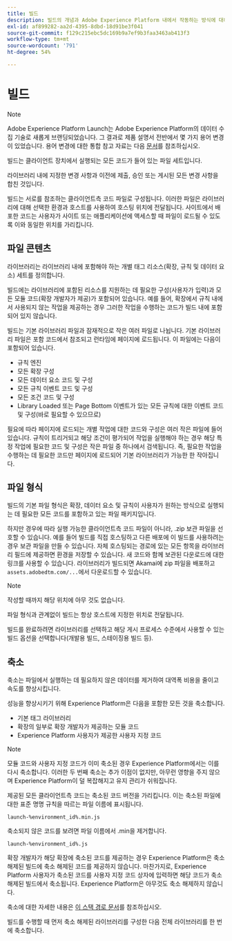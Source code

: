 ```yaml
---
title: 빌드
description: 빌드의 개념과 Adobe Experience Platform 내에서 작동하는 방식에 대해 알아봅니다.
exl-id: af899282-aa2d-4395-8dbd-18d91be3f041
source-git-commit: f129c215ebc5dc169b9a7ef9b3faa3463ab413f3
workflow-type: tm+mt
source-wordcount: '791'
ht-degree: 54%

---
```


# 빌드

>[!NOTE]
>
>Adobe Experience Platform Launch는 Adobe Experience Platform의 데이터 수집 기술로 새롭게 브랜딩되었습니다. 그 결과로 제품 설명서 전반에서 몇 가지 용어 변경이 있었습니다. 용어 변경에 대한 통합 참고 자료는 다음 [문서](../../term-updates.md)를 참조하십시오.

빌드는 클라이언트 장치에서 실행되는 모든 코드가 들어 있는 파일 세트입니다.

라이브러리 내에 지정한 변경 사항과 이전에 제출, 승인 또는 게시된 모든 변경 사항을 합친 것입니다.

빌드는 서로를 참조하는 클라이언트측 코드 파일로 구성됩니다. 이러한 파일은 라이브러리에 대해 선택한 환경과 호스트를 사용하여 호스팅 위치에 전달됩니다. 사이트에서 배포한 코드는 사용자가 사이트 또는 애플리케이션에 액세스할 때 파일이 로드될 수 있도록 이와 동일한 위치를 가리킵니다.

## 파일 콘텐츠

라이브러리는 라이브러리 내에 포함해야 하는 개별 태그 리소스(확장, 규칙 및 데이터 요소) 세트를 정의합니다.

빌드에는 라이브러리에 포함된 리소스를 지원하는 데 필요한 구성(사용자가 입력)과 모든 모듈 코드(확장 개발자가 제공)가 포함되어 있습니다. 예를 들어, 확장에서 규칙 내에서 사용되지 않는 작업을 제공하는 경우 그러한 작업을 수행하는 코드가 빌드 내에 포함되어 있지 않습니다.

빌드는 기본 라이브러리 파일과 잠재적으로 작은 여러 파일로 나뉩니다. 기본 라이브러리 파일은 포함 코드에서 참조되고 런타임에 페이지에 로드됩니다. 이 파일에는 다음이 포함되어 있습니다.

* 규칙 엔진
* 모든 확장 구성
* 모든 데이터 요소 코드 및 구성
* 모든 규칙 이벤트 코드 및 구성
* 모든 조건 코드 및 구성
* Library Loaded 또는 Page Bottom 이벤트가 있는 모든 규칙에 대한 이벤트 코드 및 구성(바로 필요할 수 있으므로)

필요에 따라 페이지에 로드되는 개별 작업에 대한 코드와 구성은 여러 작은 파일에 들어 있습니다. 규칙이 트리거되고 해당 조건이 평가되어 작업을 실행해야 하는 경우 해당 특정 작업에 필요한 코드 및 구성은 작은 파일 중 하나에서 검색됩니다. 즉, 필요한 작업을 수행하는 데 필요한 코드만 페이지에 로드되어 기본 라이브러리가 가능한 한 작아집니다.

## 파일 형식

빌드의 기본 파일 형식은 확장, 데이터 요소 및 규칙이 사용자가 원하는 방식으로 실행되는 데 필요한 모든 코드를 포함하고 있는 파일 패키지입니다.

하지만 경우에 따라 실행 가능한 클라이언트측 코드 파일이 아니라, .zip 보관 파일을 선호할 수 있습니다. 예를 들어 빌드를 직접 호스팅하고 다른 배포에 이 빌드를 사용하려는 경우 보관 파일을 만들 수 있습니다. 자체 호스팅되는 경로에 있는 모든 항목을 라이브러리 필드에 제공하면 환경을 저장할 수 있습니다. 새 코드와 함께 보관된 다운로드에 대한 링크를 사용할 수 있습니다. 라이브러리가 빌드되면 Akamai에 zip 파일을 배포하고 `assets.adobedtm.com/...`에서 다운로드할 수 있습니다.

>[!NOTE]
>
>작성할 때까지 해당 위치에 아무 것도 없습니다.

파일 형식과 관계없이 빌드는 항상 호스트에 지정한 위치로 전달됩니다.

빌드를 완료하려면 라이브러리를 선택하고 해당 게시 프로세스 수준에서 사용할 수 있는 빌드 옵션을 선택합니다(개발용 빌드, 스테이징용 빌드 등).

## 축소

축소는 파일에서 실행하는 데 필요하지 않은 데이터를 제거하여 대역폭 비용을 줄이고 속도를 향상시킵니다.

성능을 향상시키기 위해 Experience Platform은 다음을 포함한 모든 것을 축소합니다.

* 기본 태그 라이브러리
* 확장의 일부로 확장 개발자가 제공하는 모듈 코드
* Experience Platform 사용자가 제공한 사용자 지정 코드

>[!NOTE]
>
>모듈 코드와 사용자 지정 코드가 이미 축소된 경우 Experience Platform에서는 이를 다시 축소합니다. 이러한 두 번째 축소는 추가 이점이 없지만, 아무런 영향을 주지 않으며 Experience Platform이 덜 복잡해지고 유지 관리가 쉬워집니다.

제공된 모든 클라이언트측 코드는 축소된 코드 버전을 가리킵니다. 이는 축소된 파일에 대한 표준 명명 규칙을 따르는 파일 이름에 표시됩니다.

`launch-%environment_id%.min.js`

축소되지 않은 코드를 보려면 파일 이름에서 .min을 제거합니다.

`launch-%environment_id%.js`

확장 개발자가 해당 확장에 축소된 코드를 제공하는 경우 Experience Platform은 축소 해제된 빌드에 축소 해제된 코드를 제공하지 않습니다. 마찬가지로, Experience Platform 사용자가 축소된 코드를 사용자 지정 코드 상자에 입력하면 해당 코드가 축소 해제된 빌드에서 축소됩니다. Experience Platform은 아무것도 축소 해제하지 않습니다.

축소에 대한 자세한 내용은 [이 스택 경로 문서](https://blog.stackpath.com/glossary/minification/)를 참조하십시오.

빌드를 수행할 때 먼저 축소 해제된 라이브러리를 구성한 다음 전체 라이브러리를 한 번에 축소합니다.

